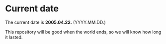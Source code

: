 # Current date

The current date is **2005.04.22.** (YYYY.MM.DD.)

This repository will be good when the world ends, so we will know how long it lasted.